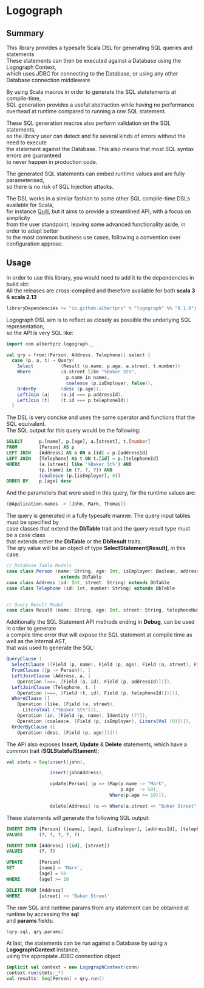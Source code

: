 # Logograph

## Summary
This library provides a typesafe Scala DSL for generating SQL queries and statements<br>
These statements can then be executed against a Database using the Logograph Context, <br>
which uses JDBC for connecting to the Database, or using any other Database connection middleware<br>


By using Scala macros in order to generate the SQL statetements at compile-time,<br>
SQL generation provides a useful abstraction while having no performance <br>
overhead at runtime compared to running a raw SQL statement.

These SQL generation macros also perform validation on the SQL statements,<br>
so the library user can detect and fix several kinds of errors without the need to execute <br>
the statement against the Database. This also means that most SQL syntax errors are guaranteed<br>
to never happen in production code.

The generated SQL statements can embed runtime values and are fully parameterised,<br>
so there is no risk of SQL Injection attacks.

The DSL works in a similar fashion to some other SQL compile-time DSLs available for Scala,<br>
for instance [Quill](https://github.com/getquill/quill),
but it aims to provide a streamlined API, with a focus on simplicity<br>
from the user standpoint, leaving some advanced functionality aside, in order to adapt better<br>
to the most common business use cases, following a convention over configuration approac.<br>

## Usage

In order to use this library, you would need to add it to the dependencies in build.sbt:<br>
All the releases are cross-compiled and therefore available for both **scala 3** & **scala 2.13**

```scala
libraryDependencies += "io.github.albertprz" % "logograph" %% "0.1.0")
```

Logograph DSL aim is to reflect as closely as possible the underlying SQL representation,<br>
so the API is very SQL like:

```scala
import com.albertprz.logograph._

val qry = from[(Person, Address, Telephone)].select {
  case (p, a, t) ⇒ Query(
    Select          (Result (p.name, p.age, a.street, t.number))
    Where           (a.street like "%Baker St%",
                      p.name in names,
                      coalesce (p.isEmployer, false)),
    OrderBy         (desc (p.age)),
    LeftJoin (a)    (a.id === p.addressId),
    LeftJoin (t)    (t.id === p.telephoneId))
  }
```

The DSL is very concise and uses the same operator and functions that the SQL equivalent.<br>
The SQL output for this query would be the following:

```sql
SELECT      p.[name], p.[age], a.[street], t.[number]
FROM        [Person] AS p
LEFT JOIN   [Address] AS a ON a.[id] = p.[addressId]
LEFT JOIN   [Telephone] AS t ON t.[id] = p.[telephoneId]
WHERE       (a.[street] like '%Baker St%') AND
            (p.[name] in (?, ?, ?)) AND
            (coalesce (p.[isEmployer], 0))
ORDER BY    p.[age] desc
```

And the parameters that were used in this query, for the runtime values are:

```scala
{@Application.names -> [John, Mark, Thomas]}
```

The query is generated in a fully typesafe manner. The query input tables must be specified by<br>
case classes that extend the **DbTable** trait and the query result type must be a case class<br>
that extends either the **DbTable** or the **DbResult** traits.<br>
The qry value will be an object of type **SelectStatement[Result]**, in this case.

```scala
// Database Table Models
case class Person (name: String, age: Int, isEmployer: Boolean, addressId: Int, telephoneId: Int)
                    extends DbTable
case class Address (id: Int, street: String) extends DbTable
case class Telephone (id: Int, number: String) extends DbTable


// Query Result Model
case class Result (name: String, age: Int, street: String, telephoneNumber: String) extends DbResult
```

Additionally the SQL Statement API methods ending in **Debug**, can be used in order to generate<br>
a compile time error that will expose the SQL statement at compile time as well as the internal AST,<br>
that was used to generate the SQL:

```scala
QueryClause (
  SelectClause ([Field (p, name), Field (p, age), Field (a, street), Field (t, number)]),
  FromClause ({p -> Person}), [
  LeftJoinClause (Address, a, [
    Operation (===, [Field (a, id), Field (p, addressId)])]),
  LeftJoinClause (Telephone, t, [
    Operation (===, [Field (t, id), Field (p, telephoneId)])])],
  WhereClause ([
    Operation (like, [Field (a, street),
      LiteralVal ("%Baker St%")]),
    Operation (in, [Field (p, name), Identity (?)]),
    Operation (coalesce, [Field (p, isEmployer), LiteralVal (0)])]),
  OrderByClause ([
    Operation (desc, [Field (p, age)])]))
```

The API also exposes **Insert**, **Update** & **Delete** statements, which have a common trait
(**SQLStatefulStament**):

```scala
val stmts = Seq(insert(john),

                insert(johnAddress),

                update[Person] (p => (Map(p.name -> "Mark",
                                          p.age  -> 50),
                                      Where(p.age >= 10))),

                delete[Address] (a => Where(a.street <> "Baker Street"))
```

These statements will generate the following SQL output:

```sql
INSERT INTO [Person] ([name], [age], [isEmployer], [addressId], [telephoneId])
VALUES      (?, ?, ?, ?, ?)

INSERT INTO [Address] ([id], [street])
VALUES      (?, ?)

UPDATE      [Person]
SET         [name] = 'Mark',
            [age] = 50
WHERE       [age] >= 10

DELETE FROM [Address]
WHERE       [street] <> 'Baker Street'
```

The raw SQL and runtime params from any statement can be obtained at runtime by accessing the **sql**<br>
and **params** fields:

```scala
(qry.sql, qry.params)
```

At last, the statements can be run against a Database by using a **LogographContext** instance,<br>
using the appropiate JDBC connection object<br>

```scala
implicit val context = new LogographContext(conn)
context.run(stmts:_*)
val results: Seq[Person] = qry.run()
```
